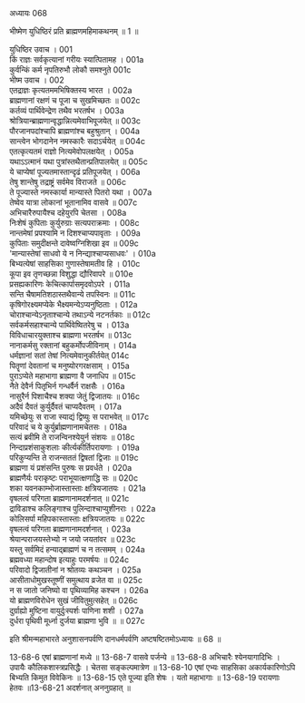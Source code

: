 अध्यायः 068

भीष्मेण युधिष्ठिरं प्रति ब्राह्मणमहिमाकथनम् ॥ 1 ॥

युधिष्ठिर उवाच ।	001  
किं राज्ञः सर्वकृत्यानां गरीयः स्यात्पितामह ।	001a  
कुर्वन्किं कर्म नृपतिरुभौ लोकौ समश्नुते	001c  
भीष्म उवाच ।	002  
एतद्राज्ञः कृत्यतममभिषिक्तस्य भारत ।	002a  
ब्राह्मणानां रक्षणं च पूजा च सुखमिच्छतः ॥	002c  
कर्तव्यं पार्थिवेन्द्रेण तथैव भरतर्षभ ।	003a  
श्रोत्रियान्ब्राह्मणान्वृद्धान्नित्यमेवाभिपूजयेत् ॥	003c  
पौरजानपदांश्चापि ब्राह्मणांश्च बहुश्रुतान् ।	004a  
सान्त्वेन भोगदानेन नमस्कारैः सदाऽर्चयेत् ॥	004c  
एतत्कृत्यतमं राज्ञो नित्यमेवोपलक्षयेत् ।	005a  
यथाऽऽत्मानं यथा पुत्रांस्तथैतान्प्रतिपालयेत् ॥	005c  
ये चाप्येषां पूज्यतमास्तान्दृढं प्रतिपूजयेत् ।	006a  
तेषु शान्तेषु तद्राष्ट्रं सर्वमेव विराजते ॥	006c  
ते पूज्यास्ते नमस्कार्या मान्यास्ते पितरो यथा ।	007a  
तेष्वेव यात्रा लोकानां भूतानामिव वासवे ॥	007c  
अभिचारैरुपायैश्च दहेयुरपि चेतसा ।	008a  
निःशेषं कुपिताः कुर्युरुग्राः सत्यपराक्रमाः ।	008c  
नान्तमेषां प्रपश्यामि न दिशश्चाप्यपावृताः ।	009a  
कुपिताः समुदीक्षन्ते दावेष्वग्निशिखा इव ॥	009c  
\'मान्यास्तेषां साधवो ये न निन्द्याश्चाप्यसाधवः\' ।	010a  
बिभ्यत्येषां साहसिका गुणास्तेषामतीव हि ।	010c  
कूपा इव तृणच्छन्ना विशुद्धा द्यौरिवापरे ॥	010e  
प्रसह्यकारिणः केचित्कार्पासमृदवोऽपरे ।	011a  
सन्ति चैषामतिशठास्तथैवान्ये तपस्विनः ॥	011c  
कृषिगोरक्ष्यमप्येके भैक्ष्यमन्येऽप्यनुष्ठिताः ।	012a  
चोराश्चान्येऽनृताश्चान्ये तथाऽन्ये नटनर्तकाः ॥	012c  
सर्वकर्मसहाश्चान्ये पार्थिवेष्वितरेषु च ।	013a  
विविधाचारयुक्ताश्च ब्राह्मणा भरतर्षभ ॥	013c  
नानाकर्मसु रक्तानां बहुकर्मोपजीविनाम् ।	014a  
धर्मज्ञानां सतां तेषां नित्यमेवानुकीर्तयेत्	014c  
पितॄणां देवतानां च मनुष्योरगरक्षसाम् ।	015a  
पुराऽप्येते महाभागा ब्राह्मणा वै जनाधिप ॥	015c  
नैते देवैर्न पितृभिर्न गन्धर्वैर्न राक्षसैः ।	016a  
नासुरैर्न पिशाचैश्च शक्या जेतुं द्विजातयः ॥	016c  
अदैवं दैवतं कुर्युर्दैवतं चाप्यदैवतम् ।	017a  
यमिच्छेयुः स राजा स्याद्यं द्विष्युः स पराभवेत् ॥	017c  
परिवादं च ये कुर्युर्ब्राह्मणानामचेतसः ।	018a  
सत्यं ब्रवीमि ते राजन्विनश्येयुर्न संशयः ॥	018c  
निन्दाप्रशंसाकुशलाः कीर्त्यकीर्तिपरायणाः ।	019a  
परिकुप्यन्ति ते राजन्सततं द्विषतां द्विजाः ॥	019c  
ब्राह्मणा यं प्रशंसन्ति पुरुषः स प्रवर्धते ।	020a  
ब्राह्मणैर्यः पराकृष्टः पराभूयात्क्षणाद्धि सः ॥	020c  
शका यवनकाम्भोजास्तास्ताः क्षत्रियजातयः ।	021a  
वृषलत्वं परिगता ब्राह्मणानामदर्शनात् ॥	021c  
द्राविडाश्च कलिङ्गाश्च पुलिन्दाश्चाप्युशीनराः ।	022a  
कोलिसर्पा महिपकास्तास्ताः क्षत्रियजातयः ॥	022c  
वृषलत्वं परिगता ब्राह्मणानामदर्शनात् ।	023a  
श्रेयान्पराजयस्तेभ्यो न जयो जयतांवर ॥	023c  
यस्तु सर्वमिदं हन्याद्ब्राह्मणं च न तत्समम् ।	024a  
ब्रह्मवध्या महान्दोष इत्याहुः परमर्षयः ॥	024c  
परिवादो द्विजातीनां न श्रोतव्यः कथञ्चन ।	025a  
आसीताधोमुखस्तूष्णीं समुत्थाय व्रजेत वा ॥	025c  
न स जातो जनिष्यो वा पृथिव्यामिह कश्चन ।	026a  
यो ब्राह्मणविरोधेन सुखं जीवितुमुत्सहेत् ॥	026c  
दुर्ग्राह्यो मुष्टिना वायुर्दुःस्पर्शः पाणिना शशी ।	027a  
दुर्धरा पृथिवी मूर्ध्ना दुर्जया ब्राह्मणा भुवि ॥ ॥	027c  

इति श्रीमन्महाभारते अनुशासनपर्वणि दानधर्मपर्वणि अष्टषष्टितमोऽध्यायः ॥ 68 ॥

13-68-6 एषां ब्राह्मणानां मध्ये ॥ 13-68-7 वासवे पर्जन्ये ॥ 13-68-8 अभिचारैः श्येनयागादिभिः । उपायैः कौलिकशास्त्रप्रसिद्धैः । चेतसा सङ्कल्पमात्रेण ॥ 13-68-10 एषां एभ्यः साहसिका अकार्यकारिणोऽपि बिभ्यति किमुत विवेकिनः ॥ 13-68-15 एते पूज्या इति शेषः । यतो महाभागाः ॥ 13-68-19 परायणाः हेतवः ॥13-68-21 अदर्शनात् अननुग्रहात् ॥	
